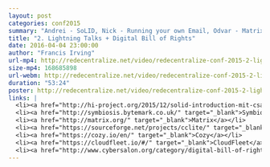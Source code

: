 ```yaml
---
layout: post
categories: conf2015
summary: "Andrei - SoLID, Nick - Running your own Email, Odvar - Matrix.org, Hugh - CClite and blockchains, Tristan - Cozy Cloud, Christoph - Cloudfleet.io, Blaine - Formats and standards, Eva - Digital Bill of Rights / Cybersalon"
title: "2. Lightning Talks + Digital Bill of Rights"
date: 2016-04-04 23:00:00
author: "Francis Irving"
url-mp4: http://redecentralize.net/video/redecentralize-conf-2015-2-lightning-talks-digital-bill-of-rights.mp4
size-mp4: 168685898
url-webm: http://redecentralize.net/video/redecentralize-conf-2015-2-lightning-talks-digital-bill-of-rights.mp4
duration: "53:24"
poster: http://redecentralize.net/video/redecentralize-conf-2015-2-lightning-talks-digital-bill-of-rights.jpg
links: |
  <li><a href="http://hi-project.org/2015/12/solid-introduction-mit-csails-andrei-sambra/" target="_blank">SoLID</a></li>
  <li><a href="http://symbiosis.bytemark.co.uk/" target="_blank">Symbiosis</a></li>
  <li><a href="http://matrix.org/" target="_blank">Matrix</a></li>
  <li><a href="https://sourceforge.net/projects/cclite/" target="_blank">Cclite</a></li>
  <li><a href="https://cozy.io/en/" target="_blank">Cozy</a></li>
  <li><a href="https://cloudfleet.io/#/" target="_blank">CloudFleet</a></li>
  <li><a href="http://www.cybersalon.org/category/digital-bill-of-rights/" target="_blank">Cybersalon</a></li>
---
```

